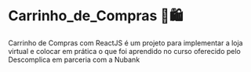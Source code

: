 # Carrinho_de_Compras 🛒🛍️
Carrinho de Compras com ReactJS é um projeto para implementar a loja virtual e colocar em prática o que foi aprendido no curso oferecido pelo Descomplica em parceria com a Nubank

